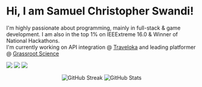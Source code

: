 # Hi, I am Samuel Christopher Swandi!
I'm highly passionate about programming, mainly in full-stack & game development. I am also in the top 1% on IEEExtreme 16.0 & Winner of National Hackathons.<br>
I'm currently working on API integration @ [Traveloka](https://www.traveloka.com/en-id) and leading platformer @ [Grassroot Science](https://grassroots.science) <br>


[<img src="https://img.shields.io/badge/leetcode-00000f?style=for-the-badge&logo=leetcode&logoColor=white" />](https://leetcode.com/samuelswandi/)
[<img src="https://img.shields.io/badge/LinkedIn-0077B5?style=for-the-badge&logo=linkedin&logoColor=white" />](https://www.linkedin.com/in/samuelswandi/)
[<img src="https://img.shields.io/badge/Instagram-E4405F?style=for-the-badge&logo=instagram&logoColor=white" />](https://www.instagram.com/samuelswandi/)


<p align="center">
  <img src="https://github-readme-streak-stats.herokuapp.com/?user=samuelswandi&theme=radical" alt="GitHub Streak">
  <img src="https://github-readme-stats.vercel.app/api?username=samuelswandi&show_icons=true&theme=radical" alt="GitHub Stats">
</p>
